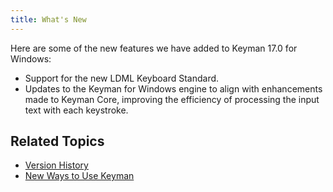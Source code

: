 ```yaml
---
title: What's New
---
```


Here are some of the new features we have added to Keyman 17.0 for Windows:

- Support for the new LDML Keyboard Standard.
- Updates to the Keyman for Windows engine to align with enhancements made to Keyman Core, improving the efficiency of processing the input text with each keystroke.

## Related Topics

-   [Version History](history)
-   [New Ways to Use Keyman](../basic/new-ways-to-use-keyman)
